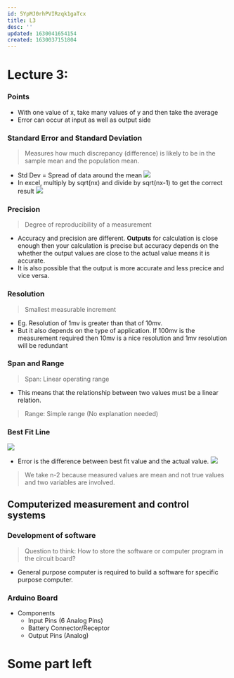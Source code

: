 ```yaml
---
id: 5YpMJ0rhPVIRzqk1gaTcx
title: L3
desc: ''
updated: 1630041654154
created: 1630037151804
---
```


# Lecture 3: 
### Points
* With one value of x, take many values of y and then take the average
* Error can occur at input as well as output side
### Standard Error and Standard Deviation
> Measures how much discrepancy (difference) is likely to be in the sample mean and the population mean.

* Std Dev = Spread of data around the mean
![](/assets/images/2021-08-27-09-42-54.png)
* In excel, multiply by sqrt(nx) and divide by sqrt(nx-1) to get the correct result
![](/assets/images/2021-08-27-09-44-23.png)
### Precision
> Degree of reproducibility of a measurement

* Accuracy and precision are different. **Outputs** for calculation is close enough then your calculation is precise but accuracy depends on the whether the output values are close to the actual value means it is accurate.
* It is also possible that the output is more accurate and less precice and vice versa.
### Resolution
> Smallest measurable increment

* Eg. Resolution of 1mv is greater than that of 10mv.
* But it also depends on the type of application. If 100mv is the measurement required then 10mv is a nice resolution and 1mv resolution will be redundant
### Span and Range
> Span: Linear operating range

* This means that the relationship between two values must be a linear relation.
> Range: Simple range (No explanation needed)

### Best Fit Line
![](/assets/images/2021-08-27-10-03-26.png)
* Error is the difference between best fit value and the actual value.
![](/assets/images/2021-08-27-10-09-13.png)
> We take n-2 because measured values are mean and not true values and two variables are involved.

## Computerized measurement and control systems
### Development of software
> Question to think: How to store the software or computer program in the circuit board?

* General purpose computer is required to build a software for specific purpose computer.
### Arduino Board
* Components
    * Input Pins (6 Analog Pins)
    * Battery Connector/Receptor
    * Output Pins (Analog)
# **Some part left**